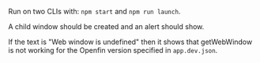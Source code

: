 Run on two CLIs with: `npm start` and `npm run launch`.

A child window should be created and an alert should show.

If the text is "Web window is undefined" then it shows that getWebWindow is not working for the Openfin version specified in `app.dev.json`.
